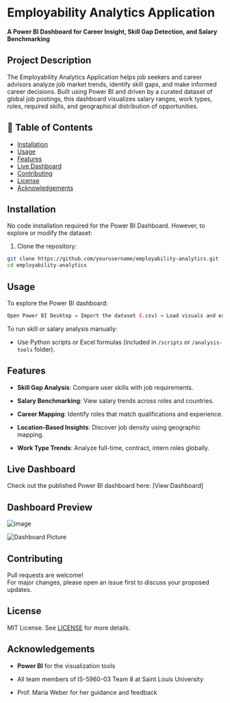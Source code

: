 
# Employability Analytics Application  
**A Power BI Dashboard for Career Insight, Skill Gap Detection, and Salary Benchmarking**



## Project Description

The Employability Analytics Application helps job seekers and career advisors analyze job market trends, identify skill gaps, and make informed career decisions. Built using Power BI and driven by a curated dataset of global job postings, this dashboard visualizes salary ranges, work types, roles, required skills, and geographical distribution of opportunities.



## 📂 Table of Contents
- [Installation](#installation)
- [Usage](#usage)
- [Features](#features)
- [Live Dashboard](#live-dashboard)
- [Contributing](#contributing)
- [License](#license)
- [Acknowledgements](#acknowledgements)



## Installation

No code installation required for the Power BI Dashboard. However, to explore or modify the dataset:

1. Clone the repository:
```bash
git clone https://github.com/yourusername/employability-analytics.git
cd employability-analytics
```


## Usage
To explore the Power BI dashboard:
```bash
Open Power BI Desktop → Import the dataset (.csv) → Load visuals and explore filters.
```
To run skill or salary analysis manually:

-   Use Python scripts or Excel formulas (included in `/scripts` or `/analysis-tools` folder).


## Features
-   **Skill Gap Analysis**: Compare user skills with job requirements.
    
-   **Salary Benchmarking**: View salary trends across roles and countries.
    
-  **Career Mapping**: Identify roles that match qualifications and experience.
    
-  **Location-Based Insights**: Discover job density using geographic mapping.
    
- **Work Type Trends**: Analyze full-time, contract, intern roles globally.


## Live Dashboard
Check out the published Power BI dashboard here: [View Dashboard]



## Dashboard Preview
![image](https://github.com/user-attachments/assets/b2566f7f-3f0a-48e6-9bed-7327d2ff8b1c)

![Dashboard Picture](https://photos.app.goo.gl/W7Za9qV27bRLsUrP9)



## Contributing
Pull requests are welcome!  
For major changes, please open an issue first to discuss your proposed updates.

## License
MIT License. See [LICENSE](LICENSE) for more details.

## Acknowledgements
-   **Power BI** for the visualization tools
    
-   All team members of IS-5960-03 Team 8 at Saint Louis University
    
-   Prof. Maria Weber for her guidance and feedback
